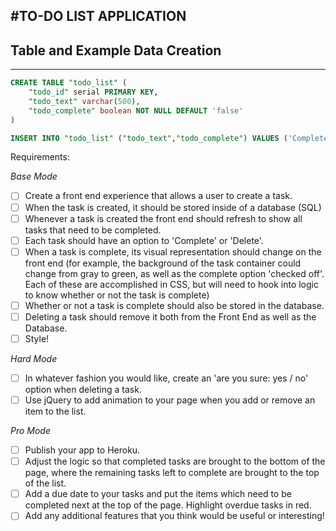 #TO-DO LIST APPLICATION
-----------------------

## Table and Example Data Creation
-----------------
```SQL
CREATE TABLE "todo_list" (
    "todo_id" serial PRIMARY KEY,
    "todo_text" varchar(500),
    "todo_complete" boolean NOT NULL DEFAULT 'false'
)

INSERT INTO "todo_list" ("todo_text","todo_complete") VALUES ('Complete weekend project 3','false');
```

Requirements:

*Base Mode*
 - [ ] Create a front end experience that allows a user to create a task.
 - [ ] When the task is created, it should be stored inside of a database (SQL)
 - [ ] Whenever a task is created the front end should refresh to show all tasks that need to be completed.
 - [ ] Each task should have an option to 'Complete' or 'Delete'.
 - [ ] When a task is complete, its visual representation should change on the front end (for example, the background of the task container could change from gray to green, as well as the complete option 'checked off'. Each of these are accomplished in CSS, but will need to hook into logic to know whether or not the task is complete)
 - [ ] Whether or not a task is complete should also be stored in the database.
 - [ ] Deleting a task should remove it both from the Front End as well as the Database.
 - [ ] Style!

*Hard Mode*
 - [ ] In whatever fashion you would like, create an 'are you sure: yes / no' option when deleting a task.
 - [ ] Use jQuery to add animation to your page when you add or remove an item to the list.

 *Pro Mode*
 - [ ] Publish your app to Heroku.
 - [ ] Adjust the logic so that completed tasks are brought to the bottom of the page, where the remaining tasks left to complete are brought to the top of the list.
 - [ ] Add a due date to your tasks and put the items which need to be completed next at the top of the page. Highlight overdue tasks in red.
 - [ ] Add any additional features that you think would be useful or interesting!

